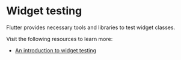 # Widget testing

Flutter provides necessary tools and libraries to test widget classes.

Visit the following resources to learn more:

- [An introduction to widget testing](https://docs.flutter.dev/cookbook/testing/widget/introduction)
